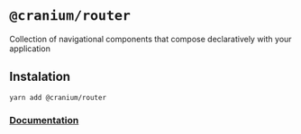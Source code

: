 # `@cranium/router`



Collection of navigational components that compose declaratively with your application 

## Instalation

```
yarn add @cranium/router
```

### [Documentation](https://alexgul4enko.github.io/bones/docs/access/access_about)